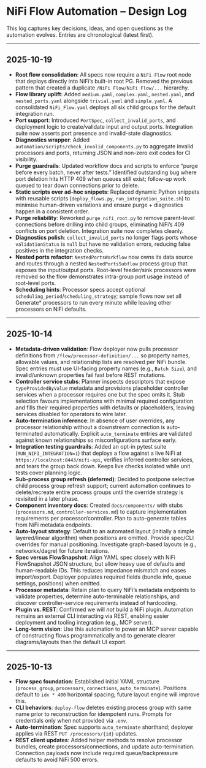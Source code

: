 # NiFi Flow Automation – Design Log

This log captures key decisions, ideas, and open questions as the automation evolves. Entries are chronological (latest first).

---
## 2025-10-19
- **Root flow consolidation**: All specs now require a `NiFi Flow` root node that deploys directly into NiFi’s built-in root PG. Removed the previous pattern that created a duplicate `/NiFi Flow/NiFi Flow/...` hierarchy.
- **Flow library uplift**: Added `medium.yaml`, `complex.yaml`, `nested.yaml`, and `nested_ports.yaml` alongside `trivial.yaml` and `simple.yaml`. A consolidated `NiFi_Flow.yaml` deploys all six child groups for the default integration run.
- **Port support**: Introduced `PortSpec`, `collect_invalid_ports`, and deployment logic to create/validate input and output ports. Integration suite now asserts port presence and invalid-state diagnostics.
- **Diagnostics wrapper**: Added `automation/scripts/check_invalid_components.py` to aggregate invalid processors and ports, returning JSON and non-zero exit codes for CI visibility.
- **Purge guardrails**: Updated workflow docs and scripts to enforce “purge before every batch, never after tests.” Identified outstanding bug where port deletion hits HTTP 409 when queues still exist; follow-up work queued to tear down connections prior to delete.
- **Static scripts over ad-hoc snippets**: Replaced dynamic Python snippets with reusable scripts (`deploy_flows.py`, `run_integration_suite.sh`) to minimise human-driven variations and ensure purge + diagnostics happen in a consistent order.
- **Purge reliability**: Reworked `purge_nifi_root.py` to remove parent-level connections before drilling into child groups, eliminating NiFi’s 409 conflicts on port deletion. Integration suite now completes cleanly.
- **Diagnostics polish**: `collect_invalid_ports` no longer flags ports whose `validationStatus` is `null` but have no validation errors, reducing false positives in the integration checks.
- **Nested ports refactor**: `NestedPortsWorkflow` now owns its data source and routes through a nested `NestedPortsSubflow` process group that exposes the input/output ports. Root-level feeder/sink processors were removed so the flow demonstrates intra-group port usage instead of root-level ports.
- **Scheduling hints**: Processor specs accept optional `scheduling_period`/`scheduling_strategy`; sample flows now set all Generate* processors to run every minute while leaving other processors on NiFi defaults.

---
## 2025-10-14
- **Metadata-driven validation**: Flow deployer now pulls processor definitions from `/flow/processor-definition/...` so property names, allowable values, and relationship lists are resolved per NiFi bundle. Spec entries must use UI-facing property names (e.g., `Batch Size`), and invalid/unknown properties fail fast before REST mutations.
- **Controller service stubs**: Planner inspects descriptors that expose `typeProvidedByValue` metadata and provisions placeholder controller services when a processor requires one but the spec omits it. Stub selection favours implementations with minimal required configuration and fills their required properties with defaults or placeholders, leaving services disabled for operators to wire later.
- **Auto-termination inference**: In absence of user overrides, any processor relationship without a downstream connection is auto-terminated automatically. Explicit `auto_terminate` entries are validated against known relationships so misconfigurations surface early.
- **Integration testing guardrails**: Added an opt-in pytest suite (`RUN_NIFI_INTEGRATION=1`) that deploys a flow against a live NiFi at `https://localhost:8443/nifi-api`, verifies inferred controller services, and tears the group back down. Keeps live checks isolated while unit tests cover planning logic.
- **Sub-process group refresh (deferred)**: Decided to postpone selective child process group refresh support; current automation continues to delete/recreate entire process groups until the override strategy is revisited in a later phase.
- **Component inventory docs**: Created `docs/components/` with stubs (`processors.md`, `controller-services.md`) to capture implementation requirements per processor/controller. Plan to auto-generate tables from NiFi metadata endpoints.
- **Auto-layout strategy**: Default to an automated layout (initially a simple layered/linear algorithm) when positions are omitted. Provide spec/CLI overrides for manual positioning. Investigate graph-based layouts (e.g., networkx/dagre) for future iterations.
- **Spec versus FlowSnapshot**: Align YAML spec closely with NiFi FlowSnapshot JSON structure, but allow heavy use of defaults and human-readable IDs. This reduces impedance mismatch and eases import/export. Deployer populates required fields (bundle info, queue settings, positions) when omitted.
- **Processor metadata**: Retain plan to query NiFi’s metadata endpoints to validate properties, determine auto-terminable relationships, and discover controller-service requirements instead of hardcoding.
- **Plugin vs. REST**: Confirmed we will *not* build a NiFi plugin. Automation remains an external CLI interacting via REST, enabling easier deployment and tooling integration (e.g., MCP server).
- **Long-term vision**: Use this automation to power an MCP server capable of constructing flows programmatically and to generate clearer diagrams/layouts than the default UI export.

---
## 2025-10-13
- **Flow spec foundation**: Established initial YAML structure (`process_group`, `processors`, `connections`, `auto_terminate`). Positions default to `idx * 400` horizontal spacing; future layout engine will improve this.
- **CLI behaviors**: `deploy-flow` deletes existing process group with same name prior to reconstruction for idempotent runs. Prompts for credentials only when not provided via `.env`.
- **Auto-termination**: Spec supports `auto_terminate` shorthand; deployer applies via REST `PUT /processors/{id}` updates.
- **REST client updates**: Added helper methods to resolve processor bundles, create processors/connections, and update auto-termination. Connection payloads now include required queue/backpressure defaults to avoid NiFi 500 errors.
